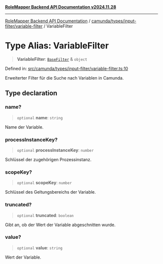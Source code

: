 [**RoleMapper Backend API Documentation v2024.11.28**](../../../../../README.md)

***

[RoleMapper Backend API Documentation](../../../../../modules.md) / [camunda/types/input-filter/variable-filter](../README.md) / VariableFilter

# Type Alias: VariableFilter

> **VariableFilter**: [`BaseFilter`](../../base-filter/type-aliases/BaseFilter.md) & `object`

Defined in: [src/camunda/types/input-filter/variable-filter.ts:10](https://github.com/FlowCraft-AG/RoleMapper/blob/d09e0a221a0891128652190f77e15989426161d8/backend/src/camunda/types/input-filter/variable-filter.ts#L10)

Erweiterter Filter für die Suche nach Variablen in Camunda.

## Type declaration

### name?

> `optional` **name**: `string`

Name der Variable.

### processInstanceKey?

> `optional` **processInstanceKey**: `number`

Schlüssel der zugehörigen Prozessinstanz.

### scopeKey?

> `optional` **scopeKey**: `number`

Schlüssel des Geltungsbereichs der Variable.

### truncated?

> `optional` **truncated**: `boolean`

Gibt an, ob der Wert der Variable abgeschnitten wurde.

### value?

> `optional` **value**: `string`

Wert der Variable.
